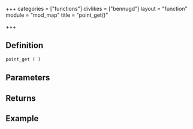 +++
categories = ["functions"]
divlikes = ["bennugd"]
layout = "function"
module = "mod_map"
title = "point_get()"

+++

## Definition

    point_get ( )

## Parameters

## Returns

## Example
